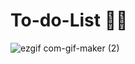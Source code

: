 # To-do-List 📃💗
![ezgif com-gif-maker (2)](https://github.com/amandaalbez/To-do-List/assets/104281621/93978e9d-bbd8-44c9-a780-a54f62c38a91)
